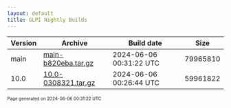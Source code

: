 ```yaml
---
layout: default
title: GLPI Nightly Builds
---
```


Version|Archive|Build date|Size
---|---|---|---
main|[main-b820eba.tar.gz](main-b820eba.tar.gz)|2024-06-06 00:31:22 UTC|79965810
10.0|[10.0-0308321.tar.gz](10.0-0308321.tar.gz)|2024-06-06 00:26:44 UTC|59961822

<font size="1">Page generated on 2024-06-06 00:31:22 UTC</font>
